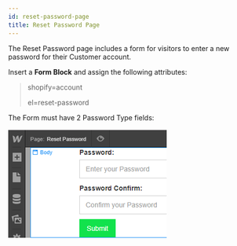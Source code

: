 ```yaml
---
id: reset-password-page
title: Reset Password Page
---
```


The Reset Password page includes a form for visitors to enter a new password for their Customer account.

Insert a **Form Block** and assign the following attributes:

> shopify=account
>
> el=reset-password

The Form must have 2 Password Type fields:

![](assets/reset-password.png)

